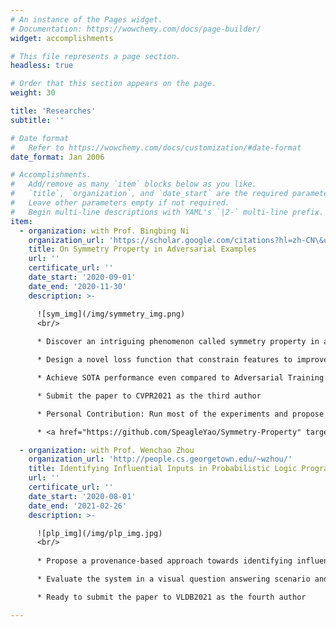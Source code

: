 ```yaml
---
# An instance of the Pages widget.
# Documentation: https://wowchemy.com/docs/page-builder/
widget: accomplishments

# This file represents a page section.
headless: true

# Order that this section appears on the page.
weight: 30

title: 'Researches'
subtitle: ''

# Date format
#   Refer to https://wowchemy.com/docs/customization/#date-format
date_format: Jan 2006

# Accomplishments.
#   Add/remove as many `item` blocks below as you like.
#   `title`, `organization`, and `date_start` are the required parameters.
#   Leave other parameters empty if not required.
#   Begin multi-line descriptions with YAML's `|2-` multi-line prefix.
item:
  - organization: with Prof. Bingbing Ni
    organization_url: 'https://scholar.google.com/citations?hl=zh-CN\&user=eUbmKwYAAAAJ'
    title: On Symmetry Property in Adversarial Examples
    url: ''
    certificate_url: ''
    date_start: '2020-09-01'
    date_end: '2020-11-30'
    description: >-

      ![sym_img](/img/symmetry_img.png)
      <br/>
      
      * Discover an intriguing phenomenon called symmetry property in adversarial examples

      * Design a novel loss function that constrain features to improve robustness

      * Achieve SOTA performance even compared to Adversarial Training

      * Submit the paper to CVPR2021 as the third author

      * Personal Contribution: Run most of the experiments and propose the final version of the loss function

      * <a href="https://github.com/SpeagleYao/Symmetry-Property" target="_blank">Open Source Code</a> on Github

  - organization: with Prof. Wenchao Zhou
    organization_url: 'http://people.cs.georgetown.edu/~wzhou/'
    title: Identifying Influential Inputs in Probabilistic Logic Programming
    url: ''
    certificate_url: ''
    date_start: '2020-08-01'
    date_end: '2021-02-26'
    description: >-

      ![plp_img](/img/plp_img.jpg)
      <br/>
      
      * Propose a provenance-based approach towards identifying influential inputs in PLP programs

      * Evaluate the system in a visual question answering scenario and demonstrate its effectiveness

      * Ready to submit the paper to VLDB2021 as the fourth author

---
```

